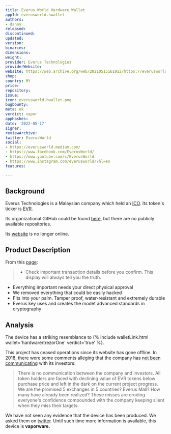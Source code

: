 ```yaml
---
title: Everus World Hardware Wallet
appId: everusworld.hwallet
authors:
- danny
released: 
discontinued: 
updated: 
version: 
binaries: 
dimensions: 
weight: 
provider: Everus Technologies
providerWebsite: 
website: https://web.archive.org/web/20210515161912/https://everusworld.com/
shop: 
country: MY
price: 
repository: 
issue: 
icon: everusworld.hwallet.png
bugbounty: 
meta: ok
verdict: vapor
appHashes: 
date: '2022-05-17'
signer: 
reviewArchive: 
twitter: EverusWorld
social:
- https://everusworld.medium.com/
- https://www.facebook.com/EverusWorld/
- https://www.youtube.com/c/EverusWorld
- https://www.instagram.com/everusworld/?hl=en
features: 

---
```


## Background 

Everus Technologies is a Malaysian company which held an [ICO](https://bitcoinexchangeguide.com/everus-ico-evr-token/). Its token's ticker is [EVR](https://coinmarketcap.com/currencies/everus/). 

Its organizational GitHub could be found [here](https://github.com/EverusWorld), but there are no publicly available repositories.

Its [website](https://www.isitdownrightnow.com/everusworld.com.html) is no longer online.

## Product Description 

From this [page](https://www.instagram.com/p/BZDtJg3hyPo/): 

> - Check important transaction details before you confirm. This display will always tell you the truth. 
- Everything important needs your direct physical approval
- We removed everything that could be easily hacked
- Fits into your palm. Tamper proof, water-resistant and extremely durable
- Everus key uses and creates the modet advanced standards in cryptography

## Analysis 

The device has a striking resemblance to {% include walletLink.html wallet='hardware/trezorOne' verdict='true' %}.

This project has ceased operations since its website has gone offline. In 2018, there were some comments alleging that the company has [not been communicating](https://bitcointalk.org/index.php?topic=2155630.msg40143227#msg40143227) with its investors: 

> There is no communication between the company and investors.   All token holders are faced with declining value of EVR tokens below purchase price and left in the dark on the current project progress. We are the promised 5 exchanges in 5 countries? Everus Mall? How many have already been realized? These misses are eroding everyone's confidence compounded with the company keeping silent when they miss their targets.

We have not seen any evidence that the device has been produced. We asked them on [twitter](https://twitter.com/BitcoinWalletz/status/1526538423552552963). Until such time more information is available, this device is **vaporware.** 




